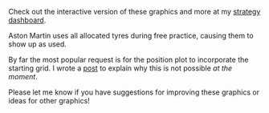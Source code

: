 Check out the interactive version of these graphics and more at my [strategy dashboard](https://armchair-strategist.dev/).

Aston Martin uses all allocated tyres during free practice, causing them to show up as used.

By far the most popular request is for the position plot to incorporate the starting grid. I wrote a [post](https://www.reddit.com/user/FCBStar-of-the-South/comments/1jifcui/why_race_starting_positions_cannot_be_determined) to explain why this is not possible *at the moment*.

Please let me know if you have suggestions for improving these graphics or ideas for other graphics!